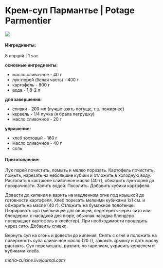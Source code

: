 # Крем-суп Пармантье \| Potage Parmentier

![](https://s-media-cache-ak0.pinimg.com/564x/3c/3b/67/3c3b674e166d67025f2aba87ea1d0e3b.jpg)

#### Ингредиенты:

8 порций \| 1 час

**основные ингредиенты:**

* масло сливочное - 40 г
* лук-порей \(белая часть\) - 400 г
* картофель - 800 г
* вода - 1,8-2 л

**для завершения:**

* сливки - 200 мл \(лучше взять погуще, т.е. пожирнее\)
* кервель - 1/4 пучка \(я брала петрушку\)
* масло сливочное - 20 г

**украшение:**

* хлеб тостовый - 160 г
* масло сливочное - 40 г
* соль

#### Приготовление:

Лук порей почистить, помыть и мелко порезать. Картофель почистить, помыть, нарезать на небольшие кубики и отложить в холодную воду. Растопить в кастрюле сливочное масло \(40 г\), обжарить лук-порей до прозрачности. Залить водой. Посолить. Добавить кубики картофеля.

Довести до кипения и варить на медленном огне под крышкой до готовности картофеля. Хлеб порезать мелкими кубиками 1х1 см. и обжарить на масле \(40 г\). Отложить на бумажное полотенце. Пюрировать суп \(мельницей для овощей, перетереть через сито или блендером с насадкой для пюре, обычная насадка блендера превращает картофель в клейстер\). При необходимости процедить через сито. Добавить сливки.

Вернуть суп на огонь и довести до кипения. Снять с огня и положить на поверхность супа сливочное масло \(20 г\), закрыть крышку и дать маслу растаять. Суп перемешать, разлить по тарелкам, украсить кервелем и кубиками хлеба.

_maria-cuisine.livejournal.com_

